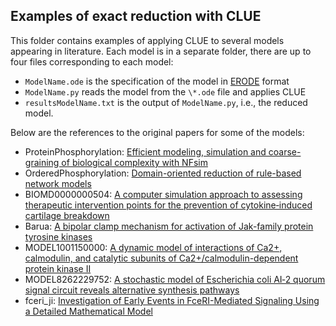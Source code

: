 ## Examples of exact reduction with CLUE

This folder contains examples of applying CLUE to several models appearing in literature. 
Each model is in a separate folder, there are up to four files corresponding to each model:
* `ModelName.ode` is the specification of the model in [ERODE](https://www.erode.eu) format
* `ModelName.py` reads the model from the `\*.ode` file and applies CLUE
* `resultsModelName.txt` is the output of `ModelName.py`, i.e., the reduced model.

Below are the references to the original papers for some of the models:
* ProteinPhosphorylation: [Efficient modeling, simulation and coarse-graining of biological complexity with NFsim](https://doi.org/10.1038/nmeth.1546)
* OrderedPhosphorylation: [Domain-oriented reduction of rule-based network models](https://dx.doi.org/10.1049%2Fiet-syb%3A20070081)
* BIOMD0000000504: [A computer simulation approach to assessing therapeutic intervention points for the prevention of cytokine‐induced cartilage breakdown](https://doi.org/10.1002/art.38297)
* Barua: [A bipolar clamp mechanism for activation of Jak-family protein tyrosine kinases](http://dx.doi.org/10.1371/journal.pcbi.1000364)
* MODEL1001150000: [A dynamic model of interactions of Ca2+, calmodulin, and catalytic subunits of Ca2+/calmodulin-dependent protein kinase II](https://doi.org/10.1371/journal.pcbi.1000675)
* MODEL8262229752: [A stochastic model of Escherichia coli AI‐2 quorum signal circuit reveals alternative synthesis pathways](https://dx.doi.org/10.1038/msb4100107)
* fceri_ji: [Investigation of Early Events in FceRI-Mediated Signaling Using a Detailed Mathematical Model](https://doi.org/10.4049/jimmunol.170.7.3769)

